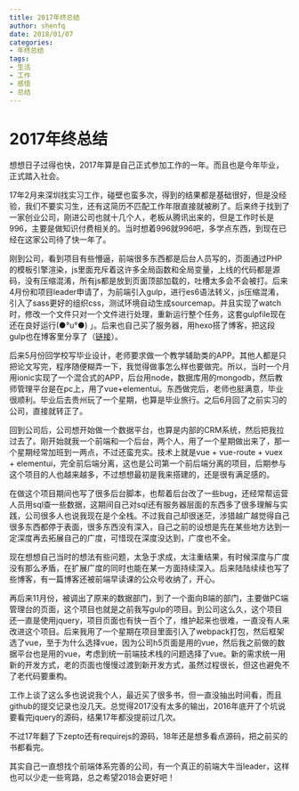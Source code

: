 ```yaml
---
title: 2017年终总结
author: shenfq
date: 2018/01/07
categories:
- 年终总结
tags:
- 生活
- 工作
- 感悟
- 总结
---
```


# 2017年终总结

想想日子过得也快，2017年算是自己正式参加工作的一年。而且也是今年毕业，正式踏入社会。

17年2月来深圳找实习工作，碰壁也蛮多次，得到的结果都是基础很好，但是没经验，我们不要实习生，还有这简历不匹配工作年限直接就被刷了。后来终于找到了一家创业公司，刚进公司也就十几个人，老板从腾讯出来的，但是工作时长是996，主要是做知识付费相关的。当时想着996就996吧，多学点东西，到现在已经在这家公司待了快一年了。

<!-- more -->

刚到公司，看到项目有些懵逼，前端很多东西都是后台人员写的，页面通过PHP的模板引擎渲染，js里面充斥着这许多全局函数和全局变量，上线的代码都是源码，没有压缩混淆，所有js都是放到页面顶部加载的，吐槽太多会不会被打。后来4月份和项目leader申请了，为前端引入gulp，进行es6语法转义，js压缩混淆，引入了sass更好的组织css，测试环境自动生成sourcemap。并且实现了watch时，修改一个文件只对一个文件进行处理，重新运行整个任务，这套gulpfile现在还在良好运行(●°u°●)​ 」。后来也自己买了服务器，用hexo搭了博客，把这段gulp也在博客里分享了（[链接](https://blog.shenfq.com/2017/05/24/Gulp%E5%85%A5%E9%97%A8%E6%8C%87%E5%8D%97/)）。

后来5月份回学校写毕业设计，老师要求做一个教学辅助类的APP。其他人都是只把论文写完，程序随便糊弄一下，我觉得做事怎么样也要做完。所以，当时一个月用ionic实现了一个混合式的APP，后台用node，数据库用的mongodb，然后教师管理平台是在pc上，用了vue+elementui。东西做完后，老师也挺满意，毕业很顺利。毕业后去贵州玩了一个星期，也算是毕业旅行。之后6月回了之前实习的公司，直接就转正了。

回到公司后，公司想开始做一个数据平台，也算是内部的CRM系统，然后把我拉过去了。刚开始就我一个前端和一个后台，两个人，用了一个星期做出来了，那一个星期经常加班到一两点，不过还蛮充实。技术上就是vue + vue-route + vuex + elementui，完全前后端分离，这也是公司第一个前后端分离的项目，后期参与这个项目的人也越来越多，不过想想最初是我来搭建的，还是很有满足感的。

在做这个项目期间也写了很多后台脚本，也帮着后台改了一些bug，还经常帮运营人员用sql查一些数据，这期间自己对sql还有服务器层面的东西多了很多理解与实践，公司很多人也说我现在是个全栈。不过我自己却很迷茫，涉猎越广越觉得自己很多东西都停于表面，很多东西没有深入，自己之前的设想是先在某些地方达到一定深度再去拓展自己的广度，可惜现在深度没达到，广度也不全。

现在想想自己当时的想法有些问题，太急于求成，太注重结果，有时候深度与广度没有那么矛盾，在扩展广度的同时也能在某一方面持续深入。后来陆陆续续也写了些博客，有一篇博客还被前端早读课的公众号收纳了，开心。

再后来11月份，被调出了原来的数据部门，到了一个面向B端的部门，主要做PC端管理台的页面，这个项目也就是之前我写gulp的项目。到公司这么久，这个项目还一直是使用jquery，项目页面也有快一百个了，维护起来也很难，一直没有人来改进这个项目。后来我用了一个星期在项目里面引入了webpack打包，然后框架选了vue，至于为什么选择vue，因为公司h5页面是用的vue，然后我之前做的数据平台也是用的vue，考虑到统一前端技术栈的问题选择了vue。新的需求统一用新的开发方式，老的页面也慢慢过渡到新开发方式，虽然过程很长，但这也避免不了老代码要重构。

工作上谈了这么多也说说我个人，最近买了很多书，但一直没抽出时间看，而且github的提交记录也没几天。总觉得2017没有太多的输出，2016年底开了个坑说要看完jquery的源码，结果17年都没提前过几次。

不过17年翻了下zepto还有requirejs的源码，18年还是想多看点源码，把之前买的书都看完。

其实自己一直想找个前端体系完善的公司，有一个真正的前端大牛当leader，这样也可以少走一些弯路，总之希望2018会更好吧！